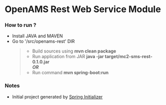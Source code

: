 # OpenAMS Rest Web Service Module

### How to run ?
 - Install JAVA and MAVEN
 -  Go to '/src/openams-rest' DIR
      > - Build sources using **mvn clean package**
      > - Run application from JAR **java -jar target/mc2-sms-rest-0.1.0.jar**  
         ***OR***
      > - Run command **mvn spring-boot:run**

### Notes
 - Initial project generated by [Spring Initializer](https://start.spring.io)
